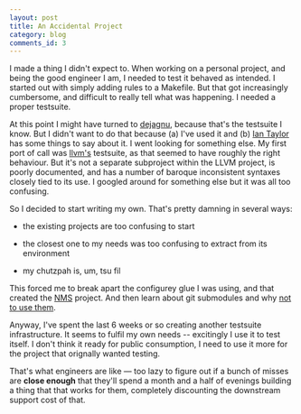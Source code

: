 ```yaml
---
layout: post
title: An Accidental Project
category: blog
comments_id: 3
---
```


I made a thing I didn't expect to.  When working on a personal
project, and being the good engineer I am, I needed to test it behaved
as intended.  I started out with simply adding rules to a Makefile.
But that got increasingly cumbersome, and difficult to really tell
what was happening.  I needed a proper testsuite.

At this point I might have turned to
[dejagnu](https://www.gnu.org/software/dejagnu/), because that's the
testsuite I know.  But I didn't want to do that because (a) I've used
it and (b) [Ian Taylor](https://www.airs.com/blog/archives/499) has
some things to say about it.  I went looking for something else.  My
first port of call was [llvm's](http://llvm.org/) testsuite, as that
seemed to have roughly the right behaviour.  But it's not a separate
subproject within the LLVM project, is poorly documented, and has a
number of baroque inconsistent syntaxes closely tied to its use.  I
googled around for something else but it was all too confusing.

So I decided to start writing my own.  That's pretty damning in several ways:

* the existing projects are too confusing to start

* the closest one to my needs was too confusing to extract from its
  environment

* my chutzpah is, um, tsu fil

This forced me to break apart the configurey glue I was using, and that
created the [NMS](https://github.com/urnathan/nms) project.  And then
learn about git submodules and why [not to use
them](https://urnathan.github.io/blog/2020/04/18/git-submodules.html).

Anyway, I've spent the last 6 weeks or so creating another testsuite
infrastructure.  It seems to fulfil my own needs -- excitingly I use
it to test itself.  I don't think it ready for public consumption, I
need to use it more for the project that orignally wanted testing.

That's what engineers are like &mdash; too lazy to figure out if a bunch of
misses are __close enough__ that they'll spend a month and a half of
evenings building a thing that that works for them, completely
discounting the downstream support cost of that.